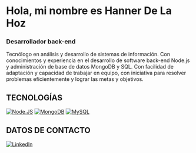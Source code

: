 # Hola, mi nombre es Hanner De La Hoz
### Desarrollador back-end

Tecnólogo en análisis y desarrollo de sistemas de información. Con conocimientos y experiencia en el desarrollo de software back-end Node.js y administración de base de datos MongoDB y SQL. Con facilidad de adaptación y capacidad de trabajar en equipo, con iniciativa para resolver problemas eficientemente y lograr las metas y objetivos.

## TECNOLOGÍAS
[![Node.JS](https://img.shields.io/badge/Node.JS-339933?style=for-the-badge&logo=node.js&logoColor=white&labelColor=101010)]()
[![MongoDB](https://img.shields.io/badge/MongoDB-47A248?style=for-the-badge&logo=mongodb&logoColor=white&labelColor=101010)]()
[![MySQL](https://img.shields.io/badge/MySQL-4479A1?style=for-the-badge&logo=mysql&logoColor=white&labelColor=101010)]()

## DATOS DE CONTACTO
[![LinkedIn](https://img.shields.io/badge/LinkedIn-Hanner_De_La_Hoz-0077B5?style=for-the-badge&logo=linkedin&logoColor=white&labelColor=101010)](https://www.linkedin.com/in/hannerdlh)
